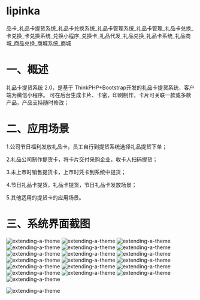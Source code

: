 # lipinka
品卡_礼品卡提货系统_礼品卡兑换系统_礼品卡管理系统_礼品卡管理_礼品卡兑换_卡兑换_卡兑换系统_兑换小程序_兑换卡_礼品代发_礼品兑换_礼品卡系统_礼品商城_商品兑换_商城系统_商城

# 一、概述

 礼品卡提货系统 2.0，是基于 ThinkPHP+Bootstrap开发的礼品卡提货系统，客户端为微信小程序。
 可在后台生成卡片、卡密，印刷制作，卡片可关联一款或多款产品，产品支持随时修改；

# 二、应用场景

1.公司节日福利发放礼品卡，员工自行到提货系统选择礼品提货下单；

2.礼品公司制作提货卡，将卡片交付采购企业，收卡人扫码提货；

3.未上市时销售提货卡，上市时凭卡到系统中提货；

4.节日礼品卡提货，礼品卡提货，节日礼品卡发放场景；

5.其他适用的提货卡的应用场景。

# 三、系统界面截图

![extending-a-theme](/000.png)
![extending-a-theme](/001.png)
![extending-a-theme](/002.png)
![extending-a-theme](/003.png)
![extending-a-theme](/01.png)
![extending-a-theme](/02.png)
![extending-a-theme](/03.png)
![extending-a-theme](/04.png)
![extending-a-theme](/05.png)
![extending-a-theme](/06.png)
![extending-a-theme](/07.png)
![extending-a-theme](/08.png)
![extending-a-theme](/09.png)
![extending-a-theme](/10.png)
![extending-a-theme](/11.png)
![extending-a-theme](/12.png)
![extending-a-theme](/13.png)
![extending-a-theme](/14.png)
![extending-a-theme](/15.png)

![extending-a-theme](/微信图片_20240709101914.jpg)

